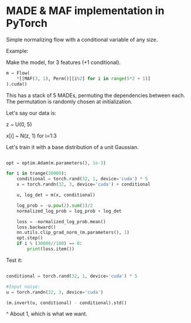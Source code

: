 # MADE & MAF implementation in PyTorch

Simple normalizing flow with a conditional variable of any size.

Example:

Make the model, for 3 features (+1 conditional).
```python
m = Flow(
    *[[MAF(3, 1), Perm()][i%2] for i in range(5*2 + 1)]
).cuda()

```
This has a stack of 5 MADEs, permuting
the dependencies between each. The permutation is randomly
chosen at initialization.

Let's say our data is:

z ~ U(0, 5)

x[i] ~ N(z, 1) for i=1:3

Let's train it with a base distribution of a unit Gaussian.
```python

opt = optim.Adam(m.parameters(), 1e-3)

for i in trange(30000):
    conditional = torch.rand(32, 1, device='cuda') * 5
    x = torch.randn(32, 3, device='cuda') + conditional

    u, log_det = m(x, conditional)

    log_prob = -u.pow(2).sum(1)/2
    normalized_log_prob = log_prob + log_det

    loss = -normalized_log_prob.mean()
    loss.backward()
    nn.utils.clip_grad_norm_(m.parameters(), 1)
    opt.step()
    if i % (30000//100) == 0:
        print(loss.item())
```

Test it:
```python

conditional = torch.rand(32, 1, device='cuda') * 5

#Input noise:
u = torch.randn(32, 3, device='cuda')

(m.invert(u, conditional) - conditional).std()
```
^ About 1, which is what we want.
